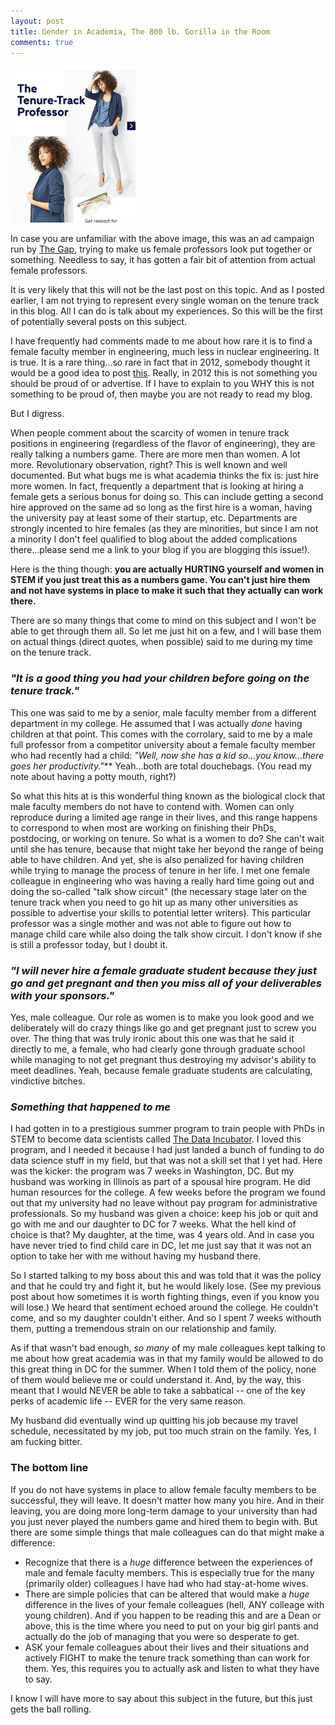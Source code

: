 ```yaml
---
layout: post
title: Gender in Academia, The 800 lb. Gorilla in the Room
comments: true
---
```




<img src="/images/femaleProfessor.jpeg" alt="femaleProfessor" style="width: 200px;"/>

In case you are unfamiliar with the above image, this was an ad campaign run by [The Gap](https://www.insidehighered.com/news/2017/04/27/gap-ad-raises-eyebrows-among-academics-portrayal-tenure-track-fashion), trying to make us female professors look put together or something.  Needless to say, it has gotten a fair bit of attention from actual female professors.

It is very likely that this will not be the last post on this topic.  And as I posted earlier, I am not trying to represent every single woman on the tenure track in this blog.  All I can do is talk about my experiences.  So this will be the first of potentially several posts on this subject.

I have frequently had comments made to me about how rare it is to find a female faculty member in engineering, much less in nuclear engineering.  It is true.  It is a rare thing...so rare in fact that in 2012, somebody thought it would be a good idea to post [this](http://npre.illinois.edu/news/radiation-detection-expert-npres-first-female-faculty-member).  Really, in 2012 this is not something you should be proud of or advertise.  If I have to explain to you WHY this is not something to be proud of, then maybe you are not ready to read my blog.

But I digress.  

When people comment about the scarcity of women in tenure track positions in engineering (regardless of the flavor of engineering), they are really talking a numbers game.  There are more men than women.  A lot more.  Revolutionary observation, right?  This is well known and well documented.  But what bugs me is what academia thinks the fix is: just hire more women.  In fact, frequently a department that is looking at hiring a female gets a serious bonus for doing so.  This can include getting a second hire approved on the same ad so long as the first hire is a woman, having the university pay at least some of their startup, etc.  Departments are strongly incented to hire females (as they are minorities, but since I am not a minority I don't feel qualified to blog about the added complications there...please send me a link to your blog if you are blogging this issue!).  

Here is the thing though: **you are actually HURTING yourself and women in STEM if you just treat this as a numbers game.  You can't just hire them and not have systems in place to make it such that they actually can work there.**

There are so many things that come to mind on this subject and I won't be able to get through them all.  So let me just hit on a few, and I will base them on actual things (direct quotes, when possible) said to me during my time on the tenure track.

### *"It is a good thing you had your children before going on the tenure track."* ###

This one was said to me by a senior, male faculty member from a different department in my college.  He assumed that I was actually *done* having children at that point.  This comes with the corrolary, said to me by a male full professor from a competitor university about a female faculty member who had recently had a child: *"Well, now she has a kid so...you know...there goes her productivity."***  Yeah...both are total douchebags.  (You read my note about having a potty mouth, right?)

So what this hits at is this wonderful thing known as the biological clock that male faculty members do not have to contend with.  Women can only reproduce during a limited age range in their lives, and this range happens to correspond to when most are working on finishing their PhDs, postdocing, or working on tenure.  So what is a women to do?  She can't wait until she has tenure, because that might take her beyond the range of being able to have children.  And yet, she is also penalized for having children while trying to manage the process of tenure in her life.  I met one female colleague in engineering who was having a really hard time going out and doing the so-called "talk show circuit" (the necessary stage later on the tenure track when you need to go hit up as many other universities as possible to advertise your skills to potential letter writers).  This particular professor was a single mother and was not able to figure out how to manage child care while also doing the talk show circuit.  I don't know if she is still a professor today, but I doubt it.

### *"I will never hire a female graduate student because they just go and get pregnant and then you miss all of your deliverables with your sponsors."* ###

Yes, male colleague.  Our role as women is to make you look good and we deliberately will do crazy things like go and get pregnant just to screw you over.  The thing that was truly ironic about this one was that he said it directly to me, a female, who had clearly gone through graduate school while managing to not get pregnant thus destroying my advisor's ability to meet deadlines.  Yeah, because female graduate students are calculating, vindictive bitches.  

### *Something that happened to me* ###

I had gotten in to a prestigious summer program to train people with PhDs in STEM to become data scientists called [The Data Incubator](https://www.thedataincubator.com/).  I loved this program, and I needed it because I had just landed a bunch of funding to do data science stuff in my field, but that was not a skill set that I yet had.  Here was the kicker: the program was 7 weeks in Washington, DC.  But my husband was working in Illinois as part of a spousal hire program.  He did human resources for the college.  A few weeks before the program we found out that my university had no leave without pay program for administrative professionals.  So my husband was given a choice: keep his job or quit and go with me and our daughter to DC for 7 weeks.  What the hell kind of choice is that?  My daughter, at the time, was 4 years old.  And in case you have never tried to find child care in DC, let me just say that it was not an option to take her with me without having my husband there.

So I started talking to my boss about this and was told that it was the policy and that he could try and fight it, but he would likely lose.  (See my previous post about how sometimes it is worth fighting things, even if you know you will lose.)  We heard that sentiment echoed around the college.  He couldn't come, and so my daughter couldn't either.  And so I spent 7 weeks withouth them, putting a tremendous strain on our relationship and family.

As if that wasn't bad enough, *so many* of my male colleagues kept talking to me about how great academia was in that my family would be allowed to do this great thing in DC for the summer.  When I told them of the policy, none of them would believe me or could understand it.  And, by the way, this meant that I would NEVER be able to take a sabbatical -- one of the key perks of academic life -- EVER for the very same reason.

My husband did eventually wind up quitting his job because my travel schedule, necessitated by my job, put too much strain on the family.  Yes, I am fucking bitter.

### **The bottom line** ###

If you do not have systems in place to allow female faculty members to be successful, they will leave.  It doesn't matter how many you hire.  And in their leaving, you are doing more long-term damage to your university than had you just never played the numbers game and hired them to begin with.  But there are some simple things that male colleagues can do that might make a difference:

* Recognize that there is a *huge* difference between the experiences of male and female faculty members.  This is especially true for the many (primarily older) colleagues I have had who had stay-at-home wives.  
* There are simple policies that can be altered that would make a *huge* difference in the lives of your female colleagues (hell, ANY colleage with young children).  And if you happen to be reading this and are a Dean or above, this is the time where you need to put on your big girl pants and actually do the job of managing that you were so desperate to get.
* ASK your female colleagues about their lives and their situations and actively FIGHT to make the tenure track something than can work for them.  Yes, this requires you to actually ask and listen to what they have to say.

I know I will have more to say about this subject in the future, but this just gets the ball rolling.

